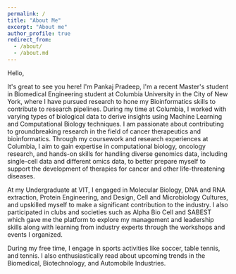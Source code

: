 ```yaml
---
permalink: /
title: "About Me"
excerpt: "About me"
author_profile: true
redirect_from:
  - /about/
  - /about.md
---
```


Hello,

It's great to see you here! I'm Pankaj Pradeep, I'm a recent Master's student in Biomedical Engineering student at Columbia University in the City of New York, where I have pursued research to hone my Bioinformatics skills to contribute to research pipelines. During my time at Columbia, I worked with varying types of biological data to derive insights using Machine Learning and Computational Biology techniques. I am passionate about contributing to groundbreaking research in the field of cancer therapeutics and bioinformatics. Through my coursework and research experiences at Columbia, I aim to gain expertise in computational biology, oncology research, and hands-on skills for handling diverse genomics data, including single-cell data and different omics data, to better prepare myself to support the development of therapies for cancer and other life-threatening diseases.


At my Undergraduate at VIT, I engaged in Molecular Biology, DNA and RNA extraction, Protein Engineering, and Design, Cell and Microbiology Cultures, and upskilled myself to make a significant contribution to the industry. I also participated in clubs and societies such as Alpha Bio Cell and SABEST which gave me the platform to explore my management and leadership skills along with learning from industry experts through the workshops and events I organized.

During my free time, I engage in sports activities like soccer, table tennis, and tennis. I also enthusiastically read about upcoming trends in the Biomedical, Biotechnology, and Automobile Industries. 


